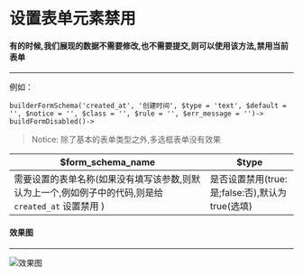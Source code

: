 设置表单元素禁用
===

#### 有的时候,我们展现的数据不需要修改,也不需要提交,则可以使用该方法,禁用当前表单
-------------------

例如：

```
builderFormSchema('created_at', '创建时间', $type = 'text', $default = '', $notice = '', $class = '', $rule = '', $err_message = '')->
buildFormDisabled()->
```

> Notice: 除了基本的表单类型之外,多选框表单没有效果

$form_schema_name|$type
------|------
需要设置的表单名称(如果没有填写该参数,则默认为上一个,例如例子中的代码,则是给 ``` created_at ``` 设置禁用 )|是否设置禁用(true:是;false:否),默认为true(选填)

#### 效果图
----------------------------------

![效果图](http://7xojjf.com1.z0.glb.clouddn.com/admindisabled.png)
